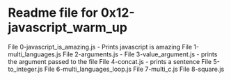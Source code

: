 # Readme file for 0x12-javascript_warm_up

File 0-javascript_is_amazing.js - Prints javascript is amazing
File 1-multi_languages.js
File 2-arguments.js -
File 3-value_argument.js - prints the argument passed to the file
File 4-concat.js - prints a sentence
File 5-to_integer.js
File 6-multi_languages_loop.js
File 7-multi_c.js
File 8-square.js
